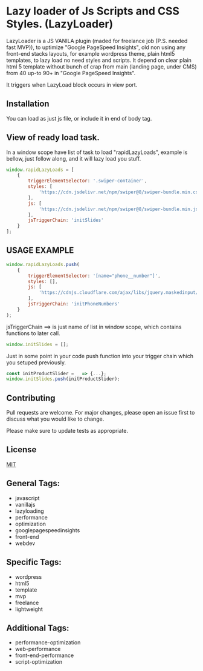 # Lazy loader of Js Scripts and CSS Styles. (LazyLoader)

LazyLoader is a JS VANILA plugin (maded for freelance job (P.S. needed fast MVP)), to uptimize "Google PageSpeed Insights", old non using any front-end stacks layouts, for example wordpress theme, plain html5 templates, to lazy load no need styles and scripts. It depend on clear plain html 5 template without bunch of crap from main (landing page, under CMS) from 40 up-to 90+ in "Google PageSpeed Insights".

It triggers when LazyLoad block occurs in view port.

## Installation

You can load as just js file, or include it in end of body tag.


## View of ready load task.
In a window scope have list of task to load "rapidLazyLoads", example is bellow, just follow along, and it will lazy load you stuff.

```JavaScript
window.rapidLazyLoads = [
	{
		triggerElementSelector: '.swiper-container',
		styles: [
			'https://cdn.jsdelivr.net/npm/swiper@8/swiper-bundle.min.css'
		],
		js: [
			'https://cdn.jsdelivr.net/npm/swiper@8/swiper-bundle.min.js'
		],
		jsTriggerChain: 'initSlides'
	}
];
```

## USAGE EXAMPLE

```JavaScript
window.rapidLazyLoads.push(
	{
		triggerElementSelector: '[name="phone__number"]',
		styles: [],
		js: [
			'https://cdnjs.cloudflare.com/ajax/libs/jquery.maskedinput/1.4.1/jquery.maskedinput.min.js'
		],
		jsTriggerChain: 'initPhoneNumbers'
	}
);
```


jsTriggerChain ==> is just name of list in window scope, which contains functions to later call.

```JavaScript
window.initSlides = [];
```

Just in some point in your code push function into your trigger chain which you setuped previously.

```JavaScript
const initProductSlider = _ => {...};
window.initSlides.push(initProductSlider);
```




## Contributing

Pull requests are welcome. For major changes, please open an issue first
to discuss what you would like to change.

Please make sure to update tests as appropriate.

## License

[MIT](https://choosealicense.com/licenses/mit/)

## General Tags:

- javascript
- vanillajs
- lazyloading
- performance
- optimization
- googlepagespeedinsights
- front-end
- webdev

## Specific Tags:

- wordpress
- html5
- template
- mvp
- freelance
- lightweight

## Additional Tags:

- performance-optimization
- web-performance
- front-end-performance
- script-optimization